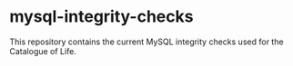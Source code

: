 # mysql-integrity-checks

This repository contains the current MySQL integrity checks used for the Catalogue of Life.

